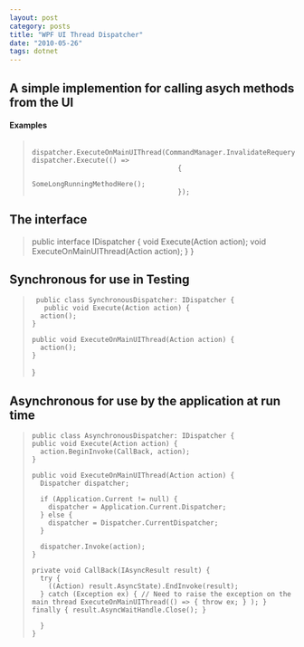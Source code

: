 ```yaml
---
layout: post
category: posts
title: "WPF UI Thread Dispatcher"
date: "2010-05-26"
tags: dotnet 
---
```


## A simple implemention for calling asych methods from the UI

#### Examples

>      dispatcher.ExecuteOnMainUIThread(CommandManager.InvalidateRequerySuggested);
>     dispatcher.Execute(() =>
>                                         {
>                                            SomeLongRunningMethodHere();
>                                         });

## The interface

>  public interface IDispatcher 
>    { 
>      void Execute(Action action);
>      void ExecuteOnMainUIThread(Action action); 
>     } 
>   }
  

## Synchronous for use in Testing

>      public class SynchronousDispatcher: IDispatcher {  
>        public void Execute(Action action) {  
>       action();  
>     }  
> 
>     public void ExecuteOnMainUIThread(Action action) {
>       action();
>     }
>   }
## Asynchronous for use by the application at run time


>     public class AsynchronousDispatcher: IDispatcher {
>     public void Execute(Action action) {
>       action.BeginInvoke(CallBack, action);
>     }
> 
>     public void ExecuteOnMainUIThread(Action action) {
>       Dispatcher dispatcher;
> 
>       if (Application.Current != null) {
>         dispatcher = Application.Current.Dispatcher;
>       } else {
>         dispatcher = Dispatcher.CurrentDispatcher;
>       }
> 
>       dispatcher.Invoke(action);
>     }
> 
>     private void CallBack(IAsyncResult result) {
>       try {
>         ((Action) result.AsyncState).EndInvoke(result);
>       } catch (Exception ex) { // Need to raise the exception on the main thread ExecuteOnMainUIThread(() => { throw ex; } ); } finally { result.AsyncWaitHandle.Close(); }
> 
>       }
>     }